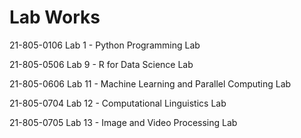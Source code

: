 # Lab Works 

21-805-0106 Lab 1 - Python Programming Lab

21-805-0506 Lab 9 - R for Data Science Lab

21-805-0606 Lab 11 - Machine Learning and Parallel Computing Lab 

21-805-0704 Lab 12 - Computational Linguistics Lab 

21-805-0705 Lab 13 - Image and Video Processing Lab 

